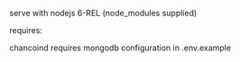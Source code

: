 serve with nodejs 6-REL (node_modules supplied)

requires:

chancoind
requires mongodb
configuration in .env.example
